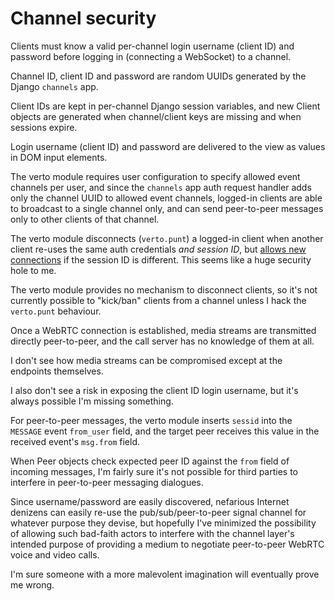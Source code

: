 # Channel security

Clients must know a valid
per-channel login username (client ID) and password
before logging in (connecting a WebSocket)
to a channel.

Channel ID, client ID and password
are random UUIDs
generated by the Django `channels` app.

Client IDs are kept in per-channel
Django session variables,
and new Client objects are generated
when channel/client keys are missing
and when sessions expire.

Login username (client ID) and password
are delivered to the view
as values in DOM input elements.

The verto module
requires user configuration
to specify allowed event channels per user,
and since the `channels` app
auth request handler
adds only the channel UUID
to allowed event channels,
logged-in clients
are able to broadcast to a single channel only,
and can send peer-to-peer messages
only to other clients of that channel.

The verto module
disconnects (`verto.punt`) a logged-in client
when another client
re-uses the same auth credentials
*and session ID*,
but
[allows new connections](https://github.com/signalwire/freeswitch/issues/571)
if the session ID is different.
This seems like a huge security hole to me.

The verto module
provides no mechanism to disconnect clients,
so it's not currently possible
to "kick/ban" clients from a channel
unless I hack the `verto.punt` behaviour.

Once a WebRTC connection is established,
media streams
are transmitted directly peer-to-peer,
and the call server
has no knowledge of them at all.

I don't see how media streams
can be compromised
except at the endpoints themselves.

I also don't see a risk
in exposing the client ID login username,
but it's always possible
I'm missing something.

For peer-to-peer messages,
the verto module
inserts `sessid`
into the `MESSAGE` event `from_user` field,
and the target peer receives this value
in the received event's `msg.from` field.

When Peer objects
check expected peer ID
against the `from` field of incoming messages,
I'm fairly sure
it's not possible
for third parties
to interfere in peer-to-peer messaging dialogues.

Since username/password are easily discovered,
nefarious Internet denizens
can easily re-use
the pub/sub/peer-to-peer signal channel
for whatever purpose they devise,
but hopefully
I've minimized the possibility
of allowing such bad-faith actors
to interfere with
the channel layer's intended purpose
of providing a medium
to negotiate peer-to-peer
WebRTC voice and video calls.

I'm sure someone
with a more malevolent imagination
will eventually prove me wrong.
